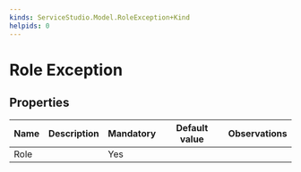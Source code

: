 ```yaml
---
kinds: ServiceStudio.Model.RoleException+Kind
helpids: 0
---
```


# Role Exception

## Properties

<table markdown="1">
<thead>
<tr>
<th>Name</th>
<th>Description</th>
<th>Mandatory</th>
<th>Default value</th>
<th>Observations</th>
</tr>
</thead>
<tbody>
<tr>
<td title="Role">Role</td>
<td></td>
<td>Yes</td>
<td></td>
<td></td>
</tr>
</tbody>
</table>

